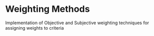 # Weighting Methods
Implementation of Objective and Subjective weighting techniques for assigning weights to criteria
